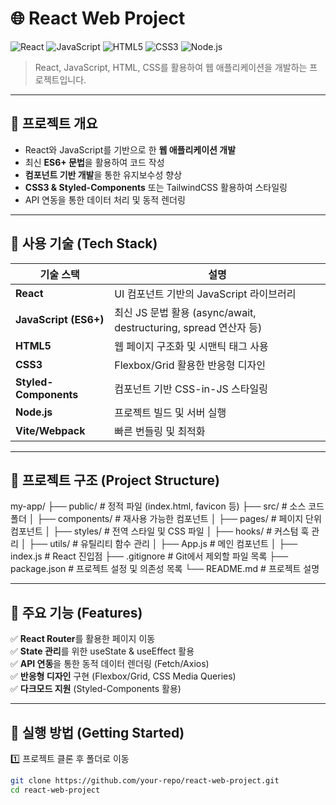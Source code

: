 # 🌐 React Web Project

![React](https://img.shields.io/badge/React-18.2.0-blue?style=flat&logo=react)
![JavaScript](https://img.shields.io/badge/JavaScript-ES6+-yellow?style=flat&logo=javascript)
![HTML5](https://img.shields.io/badge/HTML5-E34F26?style=flat&logo=html5&logoColor=white)
![CSS3](https://img.shields.io/badge/CSS3-1572B6?style=flat&logo=css3)
![Node.js](https://img.shields.io/badge/Node.js-18.16.0-green?style=flat&logo=node.js)

> React, JavaScript, HTML, CSS를 활용하여 웹 애플리케이션을 개발하는 프로젝트입니다.

---

## 🚀 프로젝트 개요

- React와 JavaScript를 기반으로 한 **웹 애플리케이션 개발**  
- 최신 **ES6+ 문법**을 활용하여 코드 작성  
- **컴포넌트 기반 개발**을 통한 유지보수성 향상  
- **CSS3 & Styled-Components** 또는 TailwindCSS 활용하여 스타일링  
- API 연동을 통한 데이터 처리 및 동적 렌더링  

---

## 📌 사용 기술 (Tech Stack)

| 기술 스택              | 설명 |
|-----------------------|--------------------------|
| **React**            | UI 컴포넌트 기반의 JavaScript 라이브러리 |
| **JavaScript (ES6+)** | 최신 JS 문법 활용 (async/await, destructuring, spread 연산자 등) |
| **HTML5**            | 웹 페이지 구조화 및 시맨틱 태그 사용 |
| **CSS3**             | Flexbox/Grid 활용한 반응형 디자인 |
| **Styled-Components**| 컴포넌트 기반 CSS-in-JS 스타일링 |
| **Node.js**          | 프로젝트 빌드 및 서버 실행 |
| **Vite/Webpack**     | 빠른 번들링 및 최적화 |

---

## 📂 프로젝트 구조 (Project Structure)

my-app/ ├── public/ # 정적 파일 (index.html, favicon 등) ├── src/ # 소스 코드 폴더 │ ├── components/ # 재사용 가능한 컴포넌트 │ ├── pages/ # 페이지 단위 컴포넌트 │ ├── styles/ # 전역 스타일 및 CSS 파일 │ ├── hooks/ # 커스텀 훅 관리 │ ├── utils/ # 유틸리티 함수 관리 │ ├── App.js # 메인 컴포넌트 │ ├── index.js # React 진입점 ├── .gitignore # Git에서 제외할 파일 목록 ├── package.json # 프로젝트 설정 및 의존성 목록 └── README.md # 프로젝트 설명


---

## 📜 주요 기능 (Features)
✅ **React Router**를 활용한 페이지 이동  
✅ **State 관리**를 위한 useState & useEffect 활용  
✅ **API 연동**을 통한 동적 데이터 렌더링 (Fetch/Axios)  
✅ **반응형 디자인** 구현 (Flexbox/Grid, CSS Media Queries)  
✅ **다크모드 지원** (Styled-Components 활용)  

---

## 🎨 실행 방법 (Getting Started)

1️⃣ 프로젝트 클론 후 폴더로 이동  
```sh
git clone https://github.com/your-repo/react-web-project.git
cd react-web-project
